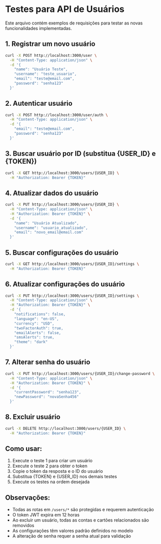 # Testes para API de Usuários

Este arquivo contém exemplos de requisições para testar as novas funcionalidades implementadas.

## 1. Registrar um novo usuário

```bash
curl -X POST http://localhost:3000/user \
  -H "Content-Type: application/json" \
  -d '{
    "name": "Usuário Teste",
    "username": "teste_usuario",
    "email": "teste@email.com",
    "password": "senha123"
  }'
```

## 2. Autenticar usuário

```bash
curl -X POST http://localhost:3000/user/auth \
  -H "Content-Type: application/json" \
  -d '{
    "email": "teste@email.com",
    "password": "senha123"
  }'
```

## 3. Buscar usuário por ID (substitua {USER_ID} e {TOKEN})

```bash
curl -X GET http://localhost:3000/users/{USER_ID} \
  -H "Authorization: Bearer {TOKEN}"
```

## 4. Atualizar dados do usuário

```bash
curl -X PUT http://localhost:3000/users/{USER_ID} \
  -H "Content-Type: application/json" \
  -H "Authorization: Bearer {TOKEN}" \
  -d '{
    "name": "Usuário Atualizado",
    "username": "usuario_atualizado",
    "email": "novo_email@email.com"
  }'
```

## 5. Buscar configurações do usuário

```bash
curl -X GET http://localhost:3000/users/{USER_ID}/settings \
  -H "Authorization: Bearer {TOKEN}"
```

## 6. Atualizar configurações do usuário

```bash
curl -X PUT http://localhost:3000/users/{USER_ID}/settings \
  -H "Content-Type: application/json" \
  -H "Authorization: Bearer {TOKEN}" \
  -d '{
    "notifications": false,
    "language": "en-US",
    "currency": "USD",
    "twoFactorAuth": true,
    "emailAlerts": false,
    "smsAlerts": true,
    "theme": "dark"
  }'
```

## 7. Alterar senha do usuário

```bash
curl -X PUT http://localhost:3000/users/{USER_ID}/change-password \
  -H "Content-Type: application/json" \
  -H "Authorization: Bearer {TOKEN}" \
  -d '{
    "currentPassword": "senha123",
    "newPassword": "novaSenha456"
  }'
```

## 8. Excluir usuário

```bash
curl -X DELETE http://localhost:3000/users/{USER_ID} \
  -H "Authorization: Bearer {TOKEN}"
```

## Como usar:

1. Execute o teste 1 para criar um usuário
2. Execute o teste 2 para obter o token
3. Copie o token da resposta e o ID do usuário
4. Substitua {TOKEN} e {USER_ID} nos demais testes
5. Execute os testes na ordem desejada

## Observações:

- Todas as rotas em `/users/*` são protegidas e requerem autenticação
- O token JWT expira em 12 horas
- Ao excluir um usuário, todas as contas e cartões relacionados são removidos
- As configurações têm valores padrão definidos no modelo
- A alteração de senha requer a senha atual para validação

